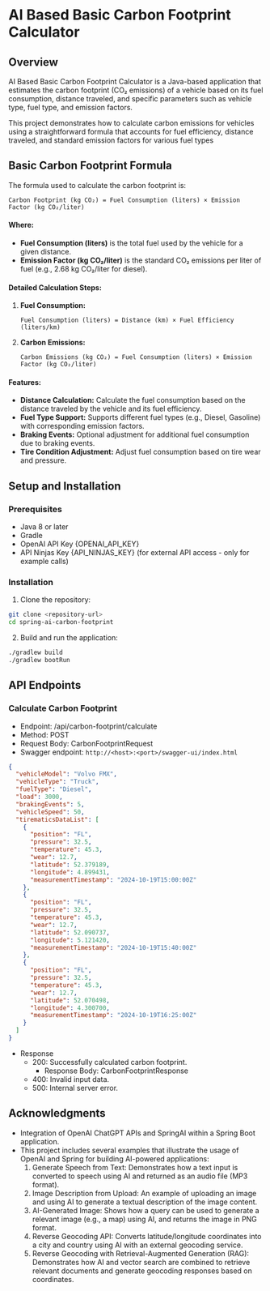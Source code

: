 # AI Based Basic Carbon Footprint Calculator

## Overview

AI Based Basic Carbon Footprint Calculator is a Java-based application that estimates the carbon footprint (CO₂
emissions)
of a vehicle based on its fuel consumption, distance traveled, and specific parameters such as vehicle type, fuel type,
and emission factors.

This project demonstrates how to calculate carbon emissions for vehicles using a straightforward formula that accounts
for fuel efficiency, distance traveled, and standard emission factors for various fuel types

## Basic Carbon Footprint Formula

The formula used to calculate the carbon footprint is:

```text
Carbon Footprint (kg CO₂) = Fuel Consumption (liters) × Emission Factor (kg CO₂/liter)
```

#### Where: ####

- **Fuel Consumption (liters)** is the total fuel used by the vehicle for a given distance.
- **Emission Factor (kg CO₂/liter)** is the standard CO₂ emissions per liter of fuel (e.g., 2.68 kg CO₂/liter for
  diesel).

#### Detailed Calculation Steps: #### 

1. **Fuel Consumption:**

   ```Fuel Consumption (liters) = Distance (km) × Fuel Efficiency (liters/km)```

2. **Carbon Emissions:**

   ```Carbon Emissions (kg CO₂) = Fuel Consumption (liters) × Emission Factor (kg CO₂/liter)```

#### Features: ####

- **Distance Calculation:** Calculate the fuel consumption based on the distance traveled by the vehicle and its fuel
  efficiency.
- **Fuel Type Support:** Supports different fuel types (e.g., Diesel, Gasoline) with corresponding emission factors.
- **Braking Events:** Optional adjustment for additional fuel consumption due to braking events.
- **Tire Condition Adjustment:** Adjust fuel consumption based on tire wear and pressure.

## Setup and Installation

### Prerequisites

- Java 8 or later
- Gradle
- OpenAI API Key {OPENAI_API_KEY}
- API Ninjas Key {API_NINJAS_KEY} (for external API access - only for example calls)

### Installation

1. Clone the repository:

```bash
git clone <repository-url>
cd spring-ai-carbon-footprint
```

2. Build and run the application:

```bash
./gradlew build
./gradlew bootRun
```

## API Endpoints

### Calculate Carbon Footprint

- Endpoint: /api/carbon-footprint/calculate
- Method: POST
- Request Body: CarbonFootprintRequest
- Swagger endpoint: ```http://<host>:<port>/swagger-ui/index.html```

```json
{
  "vehicleModel": "Volvo FMX",
  "vehicleType": "Truck",
  "fuelType": "Diesel",
  "load": 3000,
  "brakingEvents": 5,
  "vehicleSpeed": 50,
  "tirematicsDataList": [
    {
      "position": "FL",
      "pressure": 32.5,
      "temperature": 45.3,
      "wear": 12.7,
      "latitude": 52.379189,
      "longitude": 4.899431,
      "measurementTimestamp": "2024-10-19T15:00:00Z"
    },
    {
      "position": "FL",
      "pressure": 32.5,
      "temperature": 45.3,
      "wear": 12.7,
      "latitude": 52.090737,
      "longitude": 5.121420,
      "measurementTimestamp": "2024-10-19T15:40:00Z"
    },
    {
      "position": "FL",
      "pressure": 32.5,
      "temperature": 45.3,
      "wear": 12.7,
      "latitude": 52.070498,
      "longitude": 4.300700,
      "measurementTimestamp": "2024-10-19T16:25:00Z"
    }
  ]
}
```

- Response
    - 200: Successfully calculated carbon footprint.
        - Response Body: CarbonFootprintResponse
    - 400: Invalid input data.
    - 500: Internal server error.

## Acknowledgments

- Integration of OpenAI ChatGPT APIs and SpringAI within a Spring Boot application.
- This project includes several examples that illustrate the usage of OpenAI and Spring for building AI-powered
  applications:
    1. Generate Speech from Text: Demonstrates how a text input is converted to speech using AI and returned as an audio
       file (MP3 format).
    2. Image Description from Upload: An example of uploading an image and using AI to generate a textual description of
       the image content.
    3. AI-Generated Image: Shows how a query can be used to generate a relevant image (e.g., a map) using AI, and
       returns the image in PNG format.
    4. Reverse Geocoding API: Converts latitude/longitude coordinates into a city and country using AI with an external
       geocoding service.
    5. Reverse Geocoding with Retrieval-Augmented Generation (RAG): Demonstrates how AI and vector search are combined
       to retrieve relevant documents and generate geocoding responses based on coordinates.
